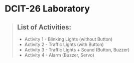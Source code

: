 # DCIT-26 Laboratory
>## List of Activities:
>- Activity 1 - Blinking Lights (without Button)
>- Activity 2 - Traffic Lights (with Button)
>- Activity 3 - Traffic Lights + Sound (Button, Buzzer)
>- Activity 4 - Alarm (Buzzer, Servo) 
